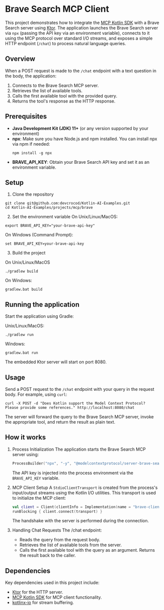 # Brave Search MCP Client

This project demonstrates how to integrate the [MCP Kotlin SDK](https://github.com/modelcontextprotocol/kotlin-sdk) with
a Brave Search server using [Ktor](https://ktor.io). The application launches the Brave Search server via `npx` (passing
the API key via an environment variable), connects to it using the MCP protocol over standard I/O streams, and exposes a
simple HTTP endpoint (`/chat`) to process natural language queries.

## Overview

When a POST request is made to the `/chat` endpoint with a text question in the body, the application:

1. Connects to the Brave Search MCP server.
2. Retrieves the list of available tools.
3. Calls the first available tool with the provided query.
4. Returns the tool's response as the HTTP response.

## Prerequisites

- **Java Development Kit (JDK) 11+** (or any version supported by your environment)
- **npx**: Make sure you have Node.js and npm installed. You can install npx via npm if needed:
  ```shell
  npm install -g npx
  ```
- **BRAVE_API_KEY**: Obtain your Brave Search API key and set it as an environment variable.

## Setup

1. Clone the repository

  ```shell
  git clone git@github.com:devcrocod/Kotlin-AI-Examples.git
  cd Kotlin-AI-Examples/projects/mcp/brave
  ```

2. Set the environment variable
   On Unix/Linux/MacOS:

  ```shell
  export BRAVE_API_KEY="your-brave-api-key"
  ```

On Windows (Command Prompt):

  ```shell
set BRAVE_API_KEY=your-brave-api-key
  ```

3. Build the project

  On Unix/Linux/MacOS
  ```shell
  ./gradlew build
  ```

  On Windows:
  ```shell
  gradlew.bat build
  ```

## Running the application

Start the application using Gradle:

Unix/Linux/MacOS:
```shell
./gradlew run
```

Windows:
```shell
gradlew.bat run
```

The embedded Ktor server will start on port 8080.

## Usage

Send a POST request to the `/chat` endpoint with your query in the request body. For example, using `curl`:

```shell
curl -X POST -d "Does Kotlin support the Model Context Protocol? Please provide some references." http://localhost:8080/chat
```

The server will forward the query to the Brave Search MCP server, invoke the appropriate tool, and return the result as
plain text.

## How it works

1. Process Initialization
   The application starts the Brave Search MCP server using:
    ```kotlin
    ProcessBuilder("npx", "-y", "@modelcontextprotocol/server-brave-search")
    ```

   The API key is injected into the process environment via the `BRAVE_API_KEY` variable.

2. MCP Client Setup
   A `StdioClientTransport` is created from the process's input/output streams using the Kotlin I/O utilities.
   This transport is used to initialize the MCP client:
   ```kotlin
   val client = Client(clientInfo = Implementation(name = "brave-client", version = "1.0.0"))
   runBlocking { client.connect(transport) }
   ```
   The handshake with the server is performed during the connection.
3. Handling Chat Requests
   The /chat endpoint:
    - Reads the query from the request body.
    - Retrieves the list of available tools from the server.
    - Calls the first available tool with the query as an argument.
      Returns the result back to the caller.

## Dependencies

Key dependencies used in this project include:

- [Ktor](https://ktor.io/) for the HTTP server.
- [MCP Kotlin SDK](https://github.com/modelcontextprotocol/kotlin-sdk) for MCP client functionality.
- [kotlinx-io](https://github.com/Kotlin/kotlinx-io) for stream buffering.